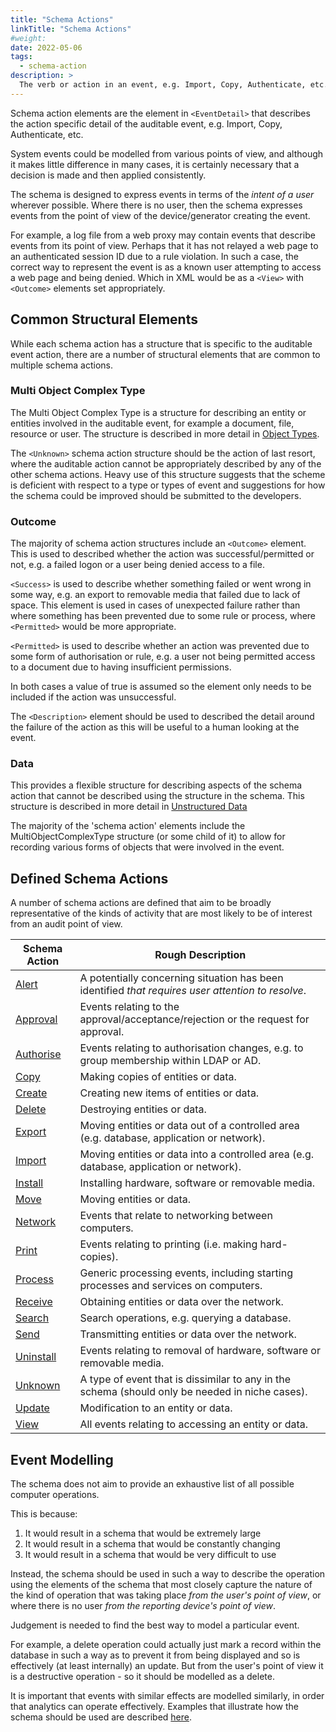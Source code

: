 ```yaml
---
title: "Schema Actions"
linkTitle: "Schema Actions"
#weight:
date: 2022-05-06
tags: 
  - schema-action
description: >
  The verb or action in an event, e.g. Import, Copy, Authenticate, etc.
---
```


Schema action elements are the element in `<EventDetail>` that describes the action specific detail of the auditable event, e.g. Import, Copy, Authenticate, etc.

System events could be modelled from various points of view, and although it makes little difference in many cases, it is certainly necessary that a decision is made and then applied consistently.
 
The schema is designed to express events in terms of the *intent of a user* wherever possible.
Where there is no user, then the schema expresses events from the point of view of the device/generator creating the event.

For example, a log file from a web proxy may contain events that describe events from its point of view.
Perhaps that it has not relayed a web page to an authenticated session ID due to a rule violation.
In such a case, the correct way to represent the event is as a known user attempting to access a web page and being denied.
Which in XML would be as a `<View>` with `<Outcome>` elements set appropriately.


## Common Structural Elements

While each schema action has a structure that is specific to the auditable event action, there are a number of structural elements that are common to multiple schema actions.


### Multi Object Complex Type

The Multi Object Complex Type is a structure for describing an entity or entities involved in the auditable event, for example a document, file, resource or user.
The structure is described in more detail in [Object Types](../objectTypes/README.md).

The `<Unknown>` schema action structure should be the action of last resort, where the auditable action cannot be appropriately described by any of the other schema actions.
Heavy use of this structure suggests that the scheme is deficient with respect to a type or types of event and suggestions for how the schema could be improved should be submitted to the developers.


### Outcome

The majority of schema action structures include an `<Outcome>` element.
This is used to described whether the action was successful/permitted or not, e.g. a failed logon or a user being denied access to a file.

`<Success>` is used to describe whether something failed or went wrong in some way, e.g. an export to removable media that failed due to lack of space.
This element is used in cases of unexpected failure rather than where something has been prevented due to some rule or process, where `<Permitted>` would be more appropriate.

`<Permitted>` is used to describe whether an action was prevented due to some form of authorisation or rule, e.g. a user not being permitted access to a document due to having insufficient permissions.

In both cases a value of true is assumed so the element only needs to be included if the action was unsuccessful.

The `<Description>` element should be used to described the detail around the failure of the action as this will be useful to a human looking at the event.


### Data

This provides a flexible structure for describing aspects of the schema action that cannot be described using the structure in the schema.
This structure is described in more detail in [Unstructured Data](../unstructuredData.md)

The majority of the 'schema action' elements include the MultiObjectComplexType structure (or some child of it) to allow for recording various forms of objects that were involved in the event.


## Defined Schema Actions

A number of schema actions are defined that aim to be broadly representative of the kinds of activity that are most likely to be of interest from an audit point of view.

| Schema Action                    | Rough Description                                                                                           |
|----------------------------------|-------------------------------------------------------------------------------------------------------------|
| [Alert](alert.md)                | A potentially concerning situation has been identified *that requires user attention to resolve*.           |
| [Approval](approval.md)          | Events relating to the approval/acceptance/rejection or the request for approval.                           |
| [Authorise](authorise.md)        | Events relating to authorisation changes, e.g. to group membership within LDAP or AD.                       |
| [Copy](copyMove.md)              | Making copies of entities or data.                                                                          |
| [Create](createViewDelete.md)    | Creating new items of entities or data.                                                                     |
| [Delete](createViewDelete.md)    | Destroying entities or data.                                                                                |
| [Export](importExport.md)        | Moving entities or data out of a controlled area (e.g. database, application or network).                   |
| [Import](importExport.md)        | Moving entities or data into a controlled area (e.g. database, application or network).                     |
| [Install](installUninstall.md)   | Installing hardware, software or removable media.                                                           |
| [Move](copyMove.md)              | Moving entities or data.                                                                                    |
| [Network](network.md)            | Events that relate to networking between computers.                                                         |
| [Print](printing.md)             | Events relating to printing (i.e. making hard-copies).                                                      |
| [Process](process.md)            | Generic processing events, including starting processes and services on computers.                          |
| [Receive](sendReceive.md)        | Obtaining entities or data over the network.                                                                |
| [Search](search.md)              | Search operations, e.g. querying a database.                                                                |
| [Send](sendReceive.md)           | Transmitting entities or data over the network.                                                             |
| [Uninstall](installUninstall.md) | Events relating to removal of hardware, software or removable media.                                        |
| [Unknown](unknown.md)            | A type of event that is dissimilar to any in the schema (should only be needed in niche cases).             |
| [Update](update.md)              | Modification to an entity or data.                                                                          |
| [View](createViewDelete.md)      | All events relating to accessing an entity or data.                                                         |


## Event Modelling

The schema does not aim to provide an exhaustive list of all possible computer operations.

This is because:

1. It would result in a schema that would be extremely large
1. It would result in a schema that would be constantly changing
1. It would result in a schema that would be very difficult to use
 
Instead, the schema should be used in such a way to describe the operation using the elements of the schema that most closely capture the nature of the kind of operation that was taking place *from the user's point of view*, or where there is no user *from the reporting device's point of view*. 

Judgement is needed to find the best way to model a particular event.

For example, a delete operation could actually just mark a record within the database in such a way as to prevent it from being displayed and so is effectively (at least internally) an update.
But from the user's point of view it is a destructive operation - so it should be modelled as a delete.
 
It is important that events with similar effects are modelled similarly, in order that analytics can operate effectively.
Examples that illustrate how the schema should be used are described [here](../eventModelling.md). 
